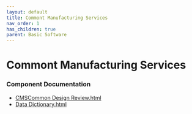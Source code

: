 ```yaml
---
layout: default
title: Commont Manufacturing Services
nav_order: 1
has_children: true
parent: Basic Software
---
```

# Commont Manufacturing Services
### Component Documentation

- [CMSCommon Design Review.html](doc/CMSCommon%20Design%20Review.html)
- [Data Dictionary.html](doc/Data%20Dictionary.html)

